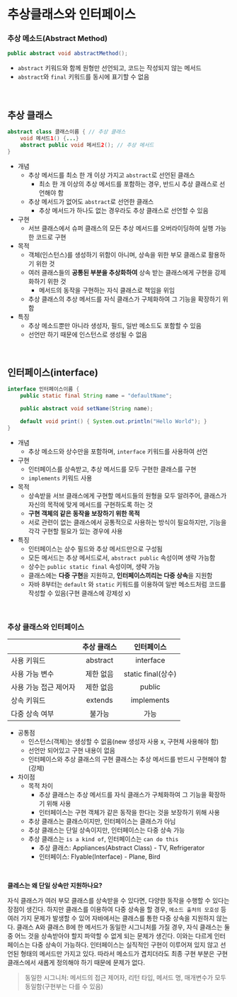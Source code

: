 # 추상클래스와 인터페이스


### 추상 메소드(Abstract Method)
```java
public abstract void abstractMethod(); 
```
- `abstract` 키워드와 함께 원형만 선언되고, 코드는 작성되지 않는 메서드
- `abstract`와 `final` 키워드를 동시에 표기할 수 없음

<br/>

## 추상 클래스

```java
abstract class 클래스이름 { // 추상 클래스
    void 메서드1() {...}
    abstract public void 메서드2(); // 추상 메서드
}
```

- 개념
    - 추상 메서드를 최소 한 개 이상 가지고 `abstract`로 선언된 클래스
        - 최소 한 개 이상의 추상 메서드를 포함하는 경우, 반드시 추상 클래스로 선언해야 함
    - 추상 메서드가 없어도 `abstract`로 선언한 클래스
        - 추상 메서드가 하나도 없는 경우라도 추상 클래스로 선언할 수 있음
- 구현
    - 서브 클래스에서 슈퍼 클래스의 모든 추상 메서드를 오버라이딩하여 실행 가능한 코드로 구현
- 목적
    - 객체(인스턴스)를 생성하기 위함이 아니며, 상속을 위한 부모 클래스로 활용하기 위한 것
    - 여러 클래스들의 **공통된 부분을 추상화하여** 상속 받는 클래스에게 구현을 강제화하기 위한 것
        - 메서드의 동작을 구현하는 자식 클래스로 책임을 위임
    - 추상 클래스의 추상 메서드를 자식 클래스가 구체화하여 그 기능을 확장하기 위함
- 특징
    - 추상 메소드뿐만 아니라 생성자, 필드, 일반 메소드도 포함할 수 있음
    - 선언만 하기 때문에 인스턴스로 생성될 수 없음


<br/>

## 인터페이스(interface)

```java
interface 인터페이스이름 {
    public static final String name = "defaultName";

    public abstract void setName(String name);

    default void print() { System.out.println("Hello World"); }
}
```

- 개념
    - 추상 메소드와 상수만을 포함하며, `interface` 키워드를 사용하여 선언
- 구현
    - 인터페이스를 상속받고, 추상 메서드를 모두 구현한 클래스를 구현 
    - `implements` 키워드 사용
- 목적
    - 상속받을 서브 클래스에게 구현할 메서드들의 원형을 모두 알려주어, 클래스가 자신의 목적에 맞게 메서드를 구현하도록 하는 것
    - **구현 객체의 같은 동작을 보장하기 위한 목적**
    - 서로 관련이 없는 클래스에서 공통적으로 사용하는 방식이 필요하지만, 기능을 각각 구현할 필요가 있는 경우에 사용
- 특징
    - 인터페이스는 상수 필드와 추상 메서드만으로 구성됨
    - 모든 메서드는 추상 메서드로서, `abstract public` 속성이며 생략 가능함
    - 상수는 `public static final` 속성이며, 생략 가능
    - 클래스에는 **다중 구현**을 지원하고, **인터페이스끼리는 다중 상속**을 지원함
    - 자바 8부터는 `default` 와 `static` 키워드를 이용하여 일반 메소드처럼 코드를 작성할 수 있음(구현 클래스에 강제성 x)



<br/>

### 추상 클래스와 인터페이스

||추상 클래스|인터페이스|
|-----|:---------:|:------:|
|사용 키워드|abstract|interface|
|사용 가능 변수|제한 없음|static final(상수)|
|사용 가능 접근 제어자|제한 없음|public|
|상속 키워드|extends|implements|
|다중 상속 여부|불가능|가능|

- 공통점
    - 인스턴스(객체)는 생성할 수 없음(new 생성자 사용 x, 구현체 사용해야 함)
    - 선언만 되어있고 구현 내용이 없음
    - 인터페이스와 추상 클래스의 구현 클래스는 추상 메서드를 반드시 구현해야 함(강제)
- 차이점
    - 목적 차이
        - 추상 클래스는 추상 메서드를 자식 클래스가 구체화하여 그 기능을 확장하기 위해 사용
        - 인터페이스는 구현 객체가 같은 동작을 한다는 것을 보장하기 위해 사용
    - 추상 클래스는 클래스이지만, 인터페이스는 클래스가 아님
    - 추상 클래스는 단일 상속이지만, 인터페이스는 다중 상속 가능
    - 추상 클래스는 `is a kind of`, 인터페이스는 `can do this`
        - 추상 클래스: Appliances(Abstract Class) - TV, Refrigerator
        - 인터페이스: Flyable(Interface) - Plane, Bird



<br/>


**클레스는 왜 단일 상속만 지원하나요?**

자식 클래스가 여러 부모 클래스를 상속받을 수 있다면, 다양한 동작을 수행할 수 있다는 장점이 생긴다. 하지만 클래스를 이용하여 다중 상속을 할 경우, `메소드 출처의 모호성` 등 여러 가지 문제가 발생할 수 있어 자바에서는 클래스를 통한 다중 상속을 지원하지 않는다. 클래스 A와 클래스 B에 한 메서드가 동일한 시그니처를 가질 경우, 자식 클래스는 둘 중 어느 것을 상속받아야 할지 파악할 수 없게 되는 문제가 생긴다. 이와는 다르게 인터페이스는 다중 상속이 가능하다. 인터페이스는 실직적인 구현이 이루어져 있지 않고 선언된 형태의 메서드만 가지고 있다. 따라서 메소드가 겹치더라도 최종 구현 부분은 구현 클래스에서 새롭게 정의해야 하기 때문에 문제가 없다.

> 동일한 시그니처: 메서드의 접근 제어자, 리턴 타입, 메서드 명, 매개변수가 모두 동일함(구현부는 다를 수 있음)
